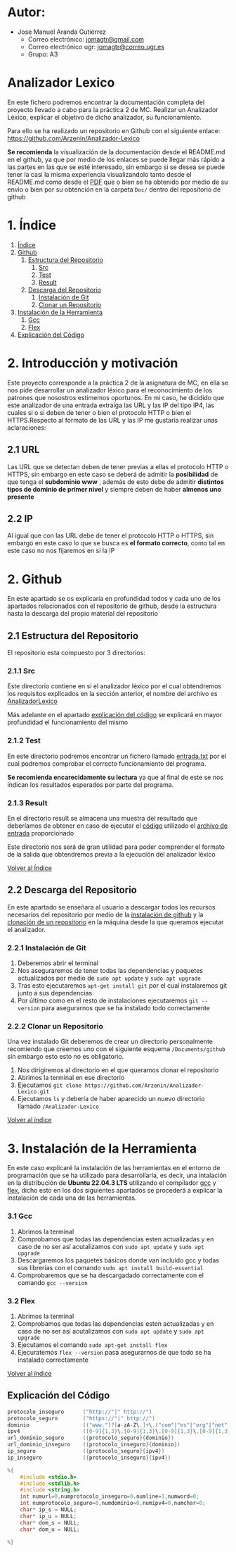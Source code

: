 # Autor:
- Jose Manuel Aranda Gutiérrez
  - Correo electrónico: jomagtr@gmail.com
  - Correo electrónico ugr: jomagtr@correo.ugr.es
  - Grupo: A3

# Analizador Lexico

En este fichero podremos encontrar la documentación completa del proyecto llevado a cabo para la práctica 2 de MC.
Realizar un Analizador Léxico, explicar el objetivo de dicho analizador, su funcionamiento.

Para ello se ha realizado un repositorio en Github con el siguiente enlace: https://github.com/Arzenin/Analizador-Lexico

__Se recomienda__ la visualización de la documentación desde el README.md en el github, ya que por medio de los enlaces se puede llegar más rápido a las partes en las que se esté interesado, sin embargo si se desea se puede tener la casi la misma experiencia visualizandolo tanto desde el README.md como desde el [PDF](Doc/) que o bien se ha obtenido por medio de su envio o bien por su obtención en la carpeta `Doc/` dentro del repositorio de github

# 1. Índice

1. [Índice](#1-índice)
2. [Github](#2-github)
   1. [Estructura del Repositorio](#21-estructura-del-repositorio)
      1. [Src](Src/#211src)
      2. [Test](Test/#212test)
      3. [Result](Result/#213result)
   2. [Descarga del Repositorio](#22-descarga-del-repositorio)
      1. [Instalación de Git](#221-instalación-de-git)
      2. [Clonar un Repositorio](#222-clonar-un-repositorio)
3. [Instalación de la Herramienta](#3-instalación-de-la-herramienta)
   1. [Gcc](#31-gcc)
   2. [Flex](#32-flex)
4. [Explicación del Código](#explicación-del-código)
# 2. Introducción y motivación 
Este proyecto corresponde a la práctica 2 de la asignatura de MC, en ella se nos pide desarrollar un analizador léxico para el reconocimiento de los patrones que nosostros estimemos oportunos.
En mi caso, he dicidido que este analizador de una entrada extraiga las URL y las IP del tipo IP4, las cuales si o si deben de tener o bien el protocolo HTTP o bien el HTTPS.Respecto al formato
de las URL y las IP me gustaría realizar unas aclaraciones:

## 2.1 URL
Las URL que se detectan deben de tener previas a ellas el protocolo HTTP o HTTPS, sin embargo en este caso se deberá de admitir la __posibilidad__ de que tenga el __subdominio www__ , además de esto
debe de admitir __distintos tipos de dominio de primer nivel__ y siempre deben de haber __almenos uno presente__

## 2.2 IP
Al igual que con las URL debe de tener el protocolo HTTP o HTTPS, sin embargo en este caso lo que se busca es __el formato correcto__, como tal en este caso no nos fijaremos en si la IP 
# 2. Github
En este apartado se os explicaría en profundidad todos y cada uno de los apartados relacionados con el repositorio de github, desde la estructura hasta la descarga del propio material del repositorio

## 2.1 Estructura del Repositorio

El repositorio esta compuesto por 3 directorios:

### 2.1.1 Src
Este directorio contiene en si el analizador léxico por el cual obtendremos los requisitos explicados en la sección anterior, el nombre del archivo es [AnalizadorLexico](Src/AnalizadorLexico)

Más adelante en el apartado [explicación del código](#explicación-del-código) se explicará en mayor profundidad el funcionamiento del mismo


### 2.1.2 Test
En este directorio podremos encontrar un fichero llamado [entrada.txt](Test/entrada.txt) por el cual podremos comprobar el correcto funcionamiento del programa.


__Se recomienda encarecidamente su lectura__ ya que al final de este se nos indican los resultados esperados por parte del programa.


### 2.1.3 Result
En el directorio result se almacena una muestra del resultado que deberíamos de obtener en caso de ejecutar el [código](Src/AnalizadorLexico) utilizado el [archivo de entrada](Test/entrada.txt) proporcionado

Este directorio nos será de gran utilidad para poder comprender el formato de la salida que obtendremos previa a la ejecución del analizador léxico


[Volver al Índice](#1-índice)

## 2.2 Descarga del Repositorio
En este apartado se enseñara al usuario a descargar todos los recursos necesarios del repositorio por medio de la [instalación de github](#instalación-de-git) y la [clonación de un repositorio](clonar-un-repositorio) en la máquina desde la que queramos ejecutar el analizador.

### 2.2.1 Instalación de Git
1. Deberemos abrir el terminal
2. Nos aseguraremos de tener todas las dependencias y paquetes actualizados por medio de `sudo apt update` y `sudo apt upgrade`
3. Tras esto ejecutaremos `apt-get install git` por el cual instalaremos git junto a sus dependencias
4. Por último como en el resto de instalaciones ejecutaremos `git --version` para asegurarnos que se ha instalado todo correctamente
   
### 2.2.2 Clonar un Repositorio
Una vez instalado Git deberemos de crear un directorio personalmente recomiendo que creemos uno con el siguiente esquema `/Documents/github` sin embargo esto esto no es obligatorio.

1. Nos dirigiremos al directorio en el que queramos clonar el repositorio
2. Abrimos la terminal en ese directorio
3. Ejecutamos `git clone https://github.com/Arzenin/Analizador-Lexico.git`
4. Ejecutamos `ls` y debería de haber aparecido un nuevo directorio llamado `/Analizador-Lexico`

[Volver al índice](#1-índice)

# 3. Instalación de la Herramienta

En este caso explicaré la instalación de las herramientas en el entorno de programación que se ha utilizado para desarrollarla, es decir, una intalación en la distribución de __Ubuntu 22.04.3 LTS__ utilizando el compilador [gcc](#gcc) y [flex](#flex), dicho esto en los dos siguientes apartados se procederá a explicar la instalación de cada una de las herramientas.

### 3.1 Gcc
1. Abrimos la terminal
2. Comprobamos que todas las dependencias esten actualizadas y en caso de no ser así acutalizamos con `sudo apt update` y `sudo apt upgrade`
3. Descargaremos los paquetes básicos donde van incluido gcc y todas sus librerías con el comando `sudo apt install build-essential`
4. Comprobaremos que se ha descargadado correctamente con el comando `gcc --version`

### 3.2 Flex
1. Abrimos la terminal
2. Comprobamos que todas las dependencias esten actualizadas y en caso de no ser así acutalizamos con `sudo apt update` y `sudo apt upgrade`
3. Ejecutamos el comando `sudo apt-get install flex`
4. Ejecuratemos `flex --version` pasa asegurarnos de que todo se ha instalado correctamente


[Volver al índice](#1-índice)

## Explicación del Código

```c
protocolo_inseguro      ("http://"|" http://")
protocolo_seguro        ("https://"|" http://")
dominio                 (("www.")?[a-zA-Z\.]+\.("com"|"es"|"org"|"net"|"edu"|"gov"))
ipv4                    ([0-9]{1,3}\.[0-9]{1,3}\.[0-9]{1,3}\.[0-9]{1,3})
url_dominio_seguro      ({protocolo_seguro}{dominio})
url_dominio_inseguro    ({protocolo_inseguro}{dominio})
ip_seguro               ({protocolo_seguro}{ipv4})
ip_inseguro             ({protocolo_inseguro}{ipv4})

%{
    #include <stdio.h>
    #include <stdlib.h>
    #include <string.h>
    int numurl=0,numprotocolo_inseguro=0,numline=1,numword=0;
    int numprotocolo_seguro=0,numdominio=0,numipv4=0,numchar=0;
    char* ip_s = NULL;
    char* ip_u = NULL;
    char* dom_s = NULL;
    char* dom_u = NULL;
    
%}

```
